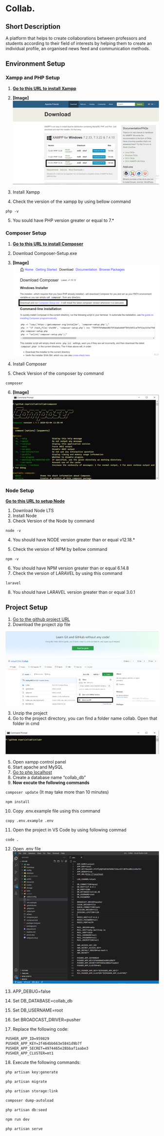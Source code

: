 # Collab.
 
## Short Description
A platform that helps to create collaborations between professors and students according to their field of interests by helping them to create an individual profile, an organised news feed and communication methods.

## Environment Setup

### Xampp and PHP Setup
1. **[Go to this URL to install Xampp](https://www.apachefriends.org/download.html)**
2. **[Image]**
![](collab_md_file/xampp_download_page.png)

3. Install Xampp
4. Check the version of the xampp by using bellow command

`php -v`

5. You sould have PHP version greater or equal to 7.*

### Composer Setup
1. **[Go to this URL to install Composer](https://getcomposer.org/download/)**
2. Download Composer-Setup.exe
3. **[Image]**
![](collab_md_file/composer_download_image.png)

4. Install Composer
5. Check Version of the composer by command

`composer`

6. **[Image]**
![](collab_md_file/composer_version.PNG)

### Node Setup
**[Go to this URL to setup Node](https://nodejs.org/en/)**
1. Download Node LTS
2. Install Node
3. Check Version of the Node by command

`node -v`

4. You should have NODE version greater than or equal v12.18.*

5. Check the version of NPM by bellow command

`npm -v`

6. You should have NPM version greater than or equal 6.14.8
7. Check the version of LARAVEL by using this command

`laravel`

8. You should have LARAVEL version greater than or equal 3.0.1

## Project Setup

1. [Go to the github project URL](https://github.com/rishad1234/Collab)
2. Download the project zip file

![](collab_md_file/github_page.png)

3. Unzip the project
4. Go to the project directory, you can find a folder name collab. Open that folder in cmd

![](collab_md_file/project_directory_cmd.PNG)

5. Open xampp control panel
6. Start apache and MySQL
7. [Go to php localhost](http://localhost/phpmyadmin/)
8. Create a database name “collab_db”
9. **Now excute the following commands**

`composer update` (It may take more than 10 minutes)

`npm install`

10. Copy .env.example file using this command

`copy .env.example .env`

11. Open the project in VS Code by using following commad

`code .`

12. Open .env file
![](collab_md_file/env_file.PNG)

13. APP_DEBUG=false
14. Set DB_DATABASE=collab_db
15. Set DB_USERNAME=root
16. Set BROADCAST_DRIVER=pusher
17. Replace the following code:

```
PUSHER_APP_ID=959829
PUSHER_APP_KEY=2f464bb663e5841d9b7f
PUSHER_APP_SECRET=4974465e28bbaf1aabe3
PUSHER_APP_CLUSTER=mt1
```

18. Execute the following commands:

`php artisan key:generate`

`php artisan migrate`

`php artisan storage:link`

`composer dump-autoload`

`php artisan db:seed`

`npm run dev`

`php artisan serve` 

